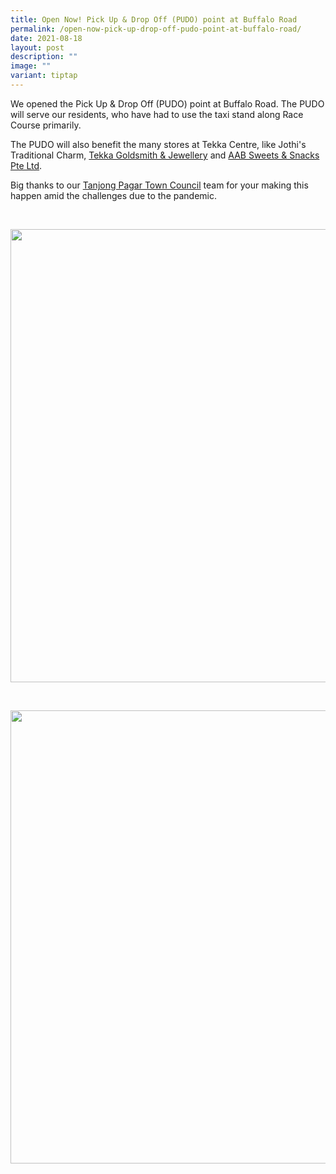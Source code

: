 ```yaml
---
title: Open Now! Pick Up & Drop Off (PUDO) point at Buffalo Road
permalink: /open-now-pick-up-drop-off-pudo-point-at-buffalo-road/
date: 2021-08-18
layout: post
description: ""
image: ""
variant: tiptap
---
```

<p>We opened the Pick Up &amp; Drop Off (PUDO) point at Buffalo Road. The
PUDO will serve our residents, who have had to use the taxi stand along
Race Course primarily.</p>
<p>The PUDO will also benefit the many stores at Tekka Centre, like Jothi's
Traditional Charm, <a href="https://www.facebook.com/tekkagoldjewel/?__cft__%5b0%5d=AZVJ22z6Vp3qCNKQJRygC9r2gVCTyQwzG15adpFXyVsyUxd9Orwv4Di2XRSBg4ssyKm0QFMUXSRlVK-LhTLVSZKf3wnheeyJOmZgyZt3uyTwNmCqu-yLecd3W5ddwIHCyOV7s_KYHcSx5sGWEnjqkLYWo8vKrOY8xBFM_W_1Ez_SZQ&amp;__tn__=kK-R" rel="noopener noreferrer nofollow" target="_blank">Tekka Goldsmith &amp; Jewellery</a> and
<a href="https://www.facebook.com/AAB-Sweets-Snacks-Pte-Ltd-220850651323889/?__cft__%5b0%5d=AZVJ22z6Vp3qCNKQJRygC9r2gVCTyQwzG15adpFXyVsyUxd9Orwv4Di2XRSBg4ssyKm0QFMUXSRlVK-LhTLVSZKf3wnheeyJOmZgyZt3uyTwNmCqu-yLecd3W5ddwIHCyOV7s_KYHcSx5sGWEnjqkLYWo8vKrOY8xBFM_W_1Ez_SZQ&amp;__tn__=kK-R" rel="noopener noreferrer nofollow" target="_blank">AAB Sweets &amp; Snacks Pte Ltd</a>.</p>
<p>Big thanks to our <a href="https://www.facebook.com/tptckakis/?__cft__%5b0%5d=AZVJ22z6Vp3qCNKQJRygC9r2gVCTyQwzG15adpFXyVsyUxd9Orwv4Di2XRSBg4ssyKm0QFMUXSRlVK-LhTLVSZKf3wnheeyJOmZgyZt3uyTwNmCqu-yLecd3W5ddwIHCyOV7s_KYHcSx5sGWEnjqkLYWo8vKrOY8xBFM_W_1Ez_SZQ&amp;__tn__=kK-R" rel="noopener noreferrer nofollow" target="_blank">Tanjong Pagar Town Council</a> team
for your making this happen amid the challenges due to the pandemic.</p>
<p>
<br>
</p>
<div class="isomer-image-wrapper">
<img style="width: 725px; color: rgb(0, 0, 0); font-family: system-ui, -apple-system, &quot;system-ui&quot;, &quot;Segoe UI&quot;, Roboto, Oxygen, Ubuntu, Cantarell, &quot;Open Sans&quot;, &quot;Helvetica Neue&quot;, sans-serif; font-size: medium; font-style: normal; font-variant-ligatures: normal; font-variant-caps: normal; font-weight: 400; letter-spacing: normal; orphans: 2; text-align: start; text-indent: 0px; text-transform: none; widows: 2; word-spacing: 0px; -webkit-text-stroke-width: 0px; white-space: normal; text-decoration-thickness: initial; text-decoration-style: initial; text-decoration-color: initial;" height="auto" width="100%" src="https://moca.sgp1.cdn.digitaloceanspaces.com/Upgrade%20%26%20Plans/611eaa8843c7735bf722571e_Open%2520Now!%2520Pick%2520Up%2520%2526%2520Drop%2520Off%2520(PUDO)%2520point%2520at%2520Buffalo%2520Road%2520(1).webp">
</div>
<p>
<br>
</p>
<div class="isomer-image-wrapper">
<img style="width: 725px; color: rgb(0, 0, 0); font-family: system-ui, -apple-system, &quot;system-ui&quot;, &quot;Segoe UI&quot;, Roboto, Oxygen, Ubuntu, Cantarell, &quot;Open Sans&quot;, &quot;Helvetica Neue&quot;, sans-serif; font-size: medium; font-style: normal; font-variant-ligatures: normal; font-variant-caps: normal; font-weight: 400; letter-spacing: normal; orphans: 2; text-align: start; text-indent: 0px; text-transform: none; widows: 2; word-spacing: 0px; -webkit-text-stroke-width: 0px; white-space: normal; text-decoration-thickness: initial; text-decoration-style: initial; text-decoration-color: initial;" height="auto" width="100%" src="https://moca.sgp1.cdn.digitaloceanspaces.com/Upgrade%20%26%20Plans/611eaa8843c7735bf722571e_Open%2520Now!%2520Pick%2520Up%2520%2526%2520Drop%2520Off%2520(PUDO)%2520point%2520at%2520Buffalo%2520Road%2520(1).webp">
</div>
<p></p>